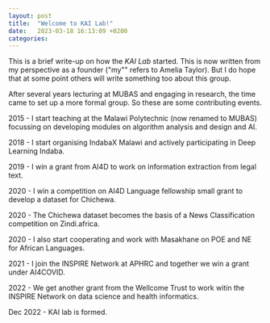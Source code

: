 ```yaml
---
layout: post
title:  "Welcome to KAI Lab!"
date:   2023-03-18 16:13:09 +0200
categories: 
---
```


This is a brief write-up on how the *KAI Lab* started. This is now written from my perspective as a founder ("my"" refers to Amelia Taylor). But I do hope that at some point others will write something too about this group.

After several years lecturing at MUBAS and engaging in research, the time came to set up a more formal group. So these are some contributing events.

2015 - I start teaching at the Malawi Polytechnic (now renamed to MUBAS) focussing on developing modules on algorithm analysis and design and AI.

2018 - I start organising IndabaX Malawi and actively participating in Deep Learning Indaba.

2019 - I win a grant from AI4D to work on information extraction from legal text.

2020 - I win a competition on AI4D Language fellowship small grant to develop a dataset for Chichewa.

2020 - The Chichewa dataset becomes the basis of a News Classification competition on Zindi.africa.

2020 - I also start cooperating and work with Masakhane on POE and NE for African Languages.

2021 - I join the INSPIRE Network at APHRC and together we win a grant under AI4COVID.

2022 - We get another grant from the Wellcome Trust to work witin the INSPIRE Network on data science and health informatics.

Dec 2022 - KAI lab is formed.

